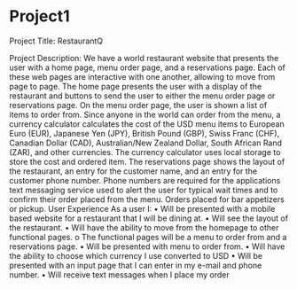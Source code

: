 # Project1
Project Title: RestaurantQ

Project Description:
We have a world restaurant website that presents the user with a home page, menu order page, and a reservations page. Each of these web pages are interactive with one another, allowing to move from page to page. The home page presents the user with a display of the restaurant and buttons to send the user to either the menu order page or reservations page. On the menu order page, the user is shown a list of items to order from. Since anyone in the world can order from the menu, a currency calculator calculates the cost of the USD menu items to European Euro (EUR), Japanese Yen (JPY), British Pound (GBP), Swiss Franc (CHF), Canadian Dollar (CAD), Australian/New Zealand Dollar, South African Rand (ZAR), and other currencies. The currency calculator uses local storage to store the cost and ordered item. The reservations page shows the layout of the restaurant, an entry for the customer name, and an entry for the customer phone number. Phone numbers are required for the applications text messaging service used to alert the user for typical wait times and to confirm their order placed from the menu. Orders placed for bar appetizers or pickup.
User Experience
As a user I:
•	Will be presented with a mobile based website for a restaurant that I will be dining at.
•	Will see the layout of the restaurant.
•	Will have the ability to move from the homepage to other functional pages.
o	The functional pages will be a menu to order from and a reservations page.
•	Will be presented with menu to order from.
•	Will have the ability to choose which currency I use converted to USD
•	Will be presented with an input page that I can enter in my e-mail and phone number.
•	Will receive text messages when I place my order

